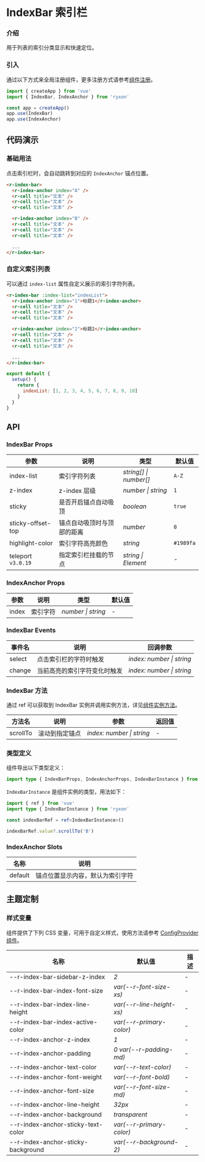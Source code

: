 # IndexBar 索引栏

### 介绍

用于列表的索引分类显示和快速定位。

### 引入

通过以下方式来全局注册组件，更多注册方式请参考[组件注册](#/zh-CN/advanced-usage#zu-jian-zhu-ce)。

```js
import { createApp } from 'vue'
import { IndexBar, IndexAnchor } from 'ryxon'

const app = createApp()
app.use(IndexBar)
app.use(IndexAnchor)
```

## 代码演示

### 基础用法

点击索引栏时，会自动跳转到对应的 `IndexAnchor` 锚点位置。

```html
<r-index-bar>
  <r-index-anchor index="A" />
  <r-cell title="文本" />
  <r-cell title="文本" />
  <r-cell title="文本" />

  <r-index-anchor index="B" />
  <r-cell title="文本" />
  <r-cell title="文本" />
  <r-cell title="文本" />

  ...
</r-index-bar>
```

### 自定义索引列表

可以通过 `index-list` 属性自定义展示的索引字符列表。

```html
<r-index-bar :index-list="indexList">
  <r-index-anchor index="1">标题1</r-index-anchor>
  <r-cell title="文本" />
  <r-cell title="文本" />
  <r-cell title="文本" />

  <r-index-anchor index="2">标题2</r-index-anchor>
  <r-cell title="文本" />
  <r-cell title="文本" />
  <r-cell title="文本" />

  ...
</r-index-bar>
```

```js
export default {
  setup() {
    return {
      indexList: [1, 2, 3, 4, 5, 6, 7, 8, 9, 10]
    }
  }
}
```

## API

### IndexBar Props

| 参数 | 说明 | 类型 | 默认值 |
| --- | --- | --- | --- |
| index-list | 索引字符列表 | _string[] \| number[]_ | `A-Z` |
| z-index | z-index 层级 | _number \| string_ | `1` |
| sticky | 是否开启锚点自动吸顶 | _boolean_ | `true` |
| sticky-offset-top | 锚点自动吸顶时与顶部的距离 | _number_ | `0` |
| highlight-color | 索引字符高亮颜色 | _string_ | `#1989fa` |
| teleport `v3.0.19` | 指定索引栏挂载的节点 | _string \| Element_ | - |

### IndexAnchor Props

| 参数  | 说明     | 类型               | 默认值 |
| ----- | -------- | ------------------ | ------ |
| index | 索引字符 | _number \| string_ | -      |

### IndexBar Events

| 事件名 | 说明                         | 回调参数                  |
| ------ | ---------------------------- | ------------------------- |
| select | 点击索引栏的字符时触发       | _index: number \| string_ |
| change | 当前高亮的索引字符变化时触发 | _index: number \| string_ |

### IndexBar 方法

通过 ref 可以获取到 IndexBar 实例并调用实例方法，详见[组件实例方法](#/zh-CN/advanced-usage#zu-jian-shi-li-fang-fa)。

| 方法名   | 说明           | 参数                      | 返回值 |
| -------- | -------------- | ------------------------- | ------ |
| scrollTo | 滚动到指定锚点 | _index: number \| string_ | -      |

### 类型定义

组件导出以下类型定义：

```ts
import type { IndexBarProps, IndexAnchorProps, IndexBarInstance } from 'ryxon'
```

`IndexBarInstance` 是组件实例的类型，用法如下：

```ts
import { ref } from 'vue'
import type { IndexBarInstance } from 'ryxon'

const indexBarRef = ref<IndexBarInstance>()

indexBarRef.value?.scrollTo('B')
```

### IndexAnchor Slots

| 名称    | 说明                             |
| ------- | -------------------------------- |
| default | 锚点位置显示内容，默认为索引字符 |

## 主题定制

### 样式变量

组件提供了下列 CSS 变量，可用于自定义样式，使用方法请参考 [ConfigProvider 组件](/zh/component/config-provider.html)。

| 名称                               | 默认值                    | 描述 |
| ---------------------------------- | ------------------------- | ---- |
| --r-index-bar-sidebar-z-index      | _2_                       | -    |
| --r-index-bar-index-font-size      | _var(--r-font-size-xs)_   | -    |
| --r-index-bar-index-line-height    | _var(--r-line-height-xs)_ | -    |
| --r-index-bar-index-active-color   | _var(--r-primary-color)_  | -    |
| --r-index-anchor-z-index           | _1_                       | -    |
| --r-index-anchor-padding           | _0 var(--r-padding-md)_   | -    |
| --r-index-anchor-text-color        | _var(--r-text-color)_     | -    |
| --r-index-anchor-font-weight       | _var(--r-font-bold)_      | -    |
| --r-index-anchor-font-size         | _var(--r-font-size-md)_   | -    |
| --r-index-anchor-line-height       | _32px_                    | -    |
| --r-index-anchor-background        | _transparent_             | -    |
| --r-index-anchor-sticky-text-color | _var(--r-primary-color)_  | -    |
| --r-index-anchor-sticky-background | _var(--r-background-2)_   | -    |
